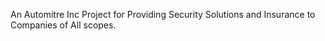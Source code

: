 An Automitre Inc Project for Providing Security Solutions and Insurance to Companies of All scopes. 
